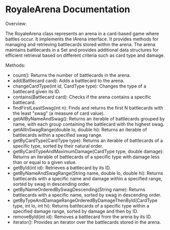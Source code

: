 # RoyaleArena Documentation

Overview:

The RoyaleArena class represents an arena in a card-based game where battles occur. It implements the IArena interface. It provides methods for managing and retrieving battlecards stored within the arena. The arena maintains battlecards in a Set and provides additional data structures for efficient retrieval based on different criteria such as card type and damage.

Methods:

* count(): Returns the number of battlecards in the arena.
* add(Battlecard card): Adds a battlecard to the arena.
* changeCardType(int id, CardType type): Changes the type of a battlecard given its ID.
* contains(Battlecard card): Checks if the arena contains a specific battlecard.
* findFirstLeastSwag(int n): Finds and returns the first N battlecards with the least "swag" (a measure of card value).
* getAllByNameAndSwag(): Returns an iterable of battlecards grouped by name, with each group containing the battlecard with the highest swag.
* getAllInSwagRange(double lo, double hi): Returns an iterable of battlecards within a specified swag range.
* getByCardType(CardType type): Returns an iterable of battlecards of a specific type, sorted by their natural order.
* getByCardTypeAndMaximumDamage(CardType type, double damage): Returns an iterable of battlecards of a specific type with damage less than or equal to a given value.
* getById(int id): Retrieves a battlecard by its ID.
* getByNameAndSwagRange(String name, double lo, double hi): Returns battlecards with a specific name and damage within a specified range, sorted by swag in descending order.
* getByNameOrderedBySwagDescending(String name): Returns battlecards with a specific name, sorted by swag in descending order.
* getByTypeAndDamageRangeOrderedByDamageThenById(CardType type, int lo, int hi): Returns battlecards of a specific type within a specified damage range, sorted by damage and then by ID.
* removeById(int id): Removes a battlecard from the arena by its ID.
* iterator(): Provides an iterator over the battlecards stored in the arena.

